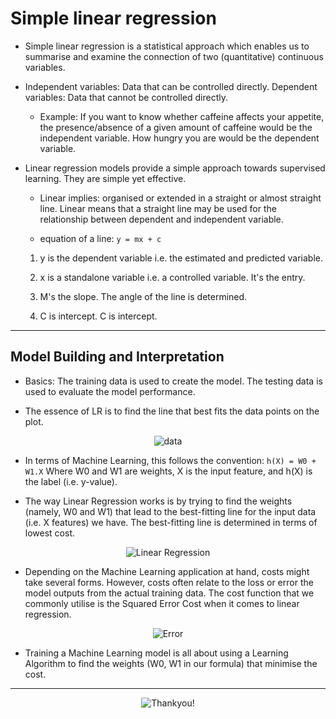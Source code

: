 # Simple linear regression

- Simple linear regression is a statistical approach which enables us to summarise and examine the connection of two (quantitative) continuous variables.

- Independent variables: Data that can be controlled directly. Dependent variables: Data that cannot be controlled directly.

  - Example: If you want to know whether caffeine affects your appetite, the presence/absence of a given amount of caffeine would be the independent variable. How hungry you are would be the dependent variable.

- Linear regression models provide a simple approach towards supervised learning. They are simple yet effective.

  - Linear implies: organised or extended in a straight or almost straight line. Linear means that a straight line may be used for the relationship between dependent and independent variable.

  - equation of a line: `y = mx + c`

  1. y is the dependent variable i.e. the estimated and predicted variable.

  2. x is a standalone variable i.e. a controlled variable. It's the entry.

  3. M's the slope. The angle of the line is determined.

  4. C is intercept. C is intercept.

---

## Model Building and Interpretation

- Basics: The training data is used to create the model. The testing data is used to evaluate the model performance.

- The essence of LR is to find the line that best fits the data points on the plot.

<p align="center">
  <img src="https://user-images.githubusercontent.com/47301282/119482339-60ec8700-bd71-11eb-8d65-46f3bbca3a50.png" alt="data"/>
</p>

- In terms of Machine Learning, this follows the convention: `h(X) = W0 + W1.X` Where W0 and W1 are weights, X is the input feature, and h(X) is the label (i.e. y-value).

- The way Linear Regression works is by trying to find the weights (namely, W0 and W1) that lead to the best-fitting line for the input data (i.e. X features) we have. The best-fitting line is determined in terms of lowest cost.

<p align="center">
  <img src="https://user-images.githubusercontent.com/47301282/119482343-621db400-bd71-11eb-8673-4f8ea30dd6a9.png" alt="Linear Regression"/>
</p>

- Depending on the Machine Learning application at hand, costs might take several forms. However, costs often relate to the loss or error the model outputs from the actual training data. The cost function that we commonly utilise is the Squared Error Cost when it comes to linear regression.

<p align="center">
  <img src="https://user-images.githubusercontent.com/47301282/119482333-5fbb5a00-bd71-11eb-8909-f3f124ae9f15.png" alt="Error"/>
</p>

- Training a Machine Learning model is all about using a Learning Algorithm to find the weights (W0, W1 in our formula) that minimise the cost.

---

<p align="center">
  <img src="https://user-images.githubusercontent.com/47301282/119249633-c268f600-bbb7-11eb-8f83-113142958427.png" alt="Thankyou!"/>
</p>
